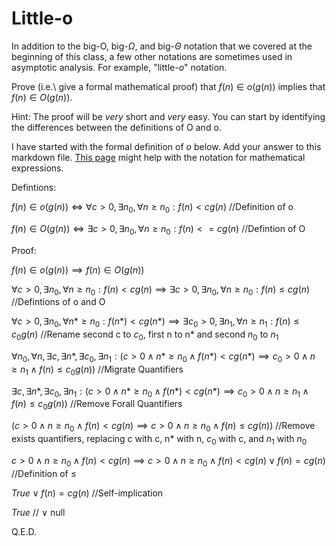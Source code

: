 # Little-o

In addition to the big-O, big-$\Omega$, and big-$\Theta$ notation that
we covered at the beginning of this class, a few other notations are sometimes
used in asymptotic analysis.  For example, "little-$o$" notation.

Prove (i.e.\ give a formal mathematical proof) that $f(n)\in o(g(n))$ implies
that $f(n)\in O(g(n))$.

Hint: The proof will be *very* short and *very* easy. You can start by
identifying the differences between the definitions of O and o.

I have started with the formal definition of $o$ below. Add your answer to this
markdown file. [This
page](https://docs.github.com/en/get-started/writing-on-github/working-with-advanced-formatting/writing-mathematical-expressions)
might help with the notation for mathematical expressions.



Defintions: 

$f(n)\in o(g(n)) \iff \forall c>0, \exists n_0, \forall n\ge n_0: f(n) < c g(n)$  //Definition of o

$f(n)\in O(g(n)) \iff \exists c>0, \exists n_0, \forall n\ge n_0: f(n) <= c g(n)$  //Defintion of O

Proof:

$f(n)\in o(g(n)) \implies f(n)\in O(g(n))$

$\forall c>0, \exists n_0, \forall n\ge n_0: f(n) < c g(n) \implies \exists c>0, \exists n_0, \forall n\ge n_0: f(n) \le c g(n)$ //Defintions of o and O

$\forall c>0, \exists n_0, \forall n*\ge n_0: f(n*) < c g(n*) \implies \exists c_0>0, \exists n_1, \forall n\ge n_1: f(n) \le c_0 g(n)$ //Rename second c to $c_0$, first n to n* and second $n_0$ to $n_1$

$\forall n_0, \forall n, \exists c, \exists n*, \exists c_0, \exists n_1: (c>0 \land n*\ge n_0 \land f(n*) < c g(n*) \implies c_0>0 \land n\ge n_1 \land f(n) \le c_0 g(n))$ //Migrate Quantifiers

$\exists c, \exists n*, \exists c_0, \exists n_1: (c>0 \land n*\ge n_0 \land f(n*) < c g(n*) \implies c_0>0 \land n\ge n_1 \land f(n) \le c_0 g(n))$ //Remove Forall Quantifiers

$(c>0 \land n\ge n_0 \land f(n) < c g(n) \implies c>0 \land n\ge n_0 \land f(n) \le c g(n))$ //Remove exists quantifiers, replacing c with c, n* with n, $c_0$ with c, and $n_1$ with $n_0$

$c>0 \land n\ge n_0 \land f(n) < c g(n) \implies c>0 \land n\ge n_0 \land f(n) < c g(n) \lor f(n) = c g(n)$ //Definition of $\le$

$True \lor f(n) = c g(n)$  //Self-implication

$True$  // $\lor$ null

Q.E.D.
